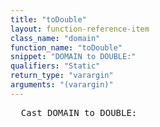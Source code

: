 ```yaml
---
title: "toDouble"
layout: function-reference-item
class_name: "domain"
function_name: "toDouble"
snippet: "DOMAIN to DOUBLE:"
qualifiers: "Static"
return_type: "varargin"
arguments: "(varargin)"
---
```


<pre class="help-text">  Cast DOMAIN to DOUBLE:
</pre>